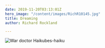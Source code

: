 ```yaml
---
date: 2019-11-20T03:13:01Z
hero_image: "/content/images/RichR10145.jpg"
title: Dreaming
author: Richard Rockland

---
```

![War doctor Haikubes-haiku](/content/images/RichR10145.jpg "War doctor Haikubes-haiku")